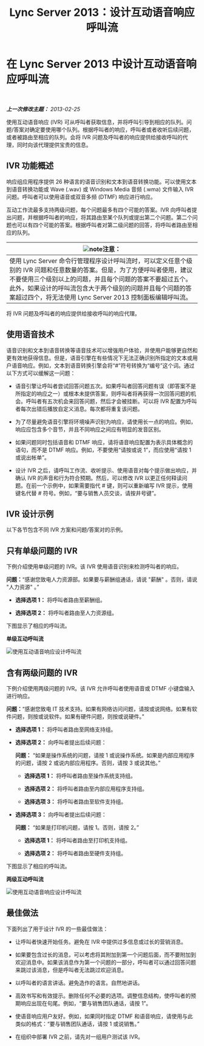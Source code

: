 ﻿---
title: Lync Server 2013：设计互动语音响应呼叫流
TOCTitle: 设计互动语音响应呼叫流
ms:assetid: f3477f0a-3ad5-4b13-a73c-046aa451db19
ms:mtpsurl: https://technet.microsoft.com/zh-cn/library/Gg413020(v=OCS.15)
ms:contentKeyID: 49314720
ms.date: 05/19/2016
mtps_version: v=OCS.15
ms.translationtype: HT
---

# 在 Lync Server 2013 中设计互动语音响应呼叫流

 

_**上一次修改主题：** 2013-02-25_

使用互动语音响应 (IVR) 可从呼叫者获取信息，并将呼叫引导到相应的队列。问题/答案对确定要使用哪个队列。根据呼叫者的响应，呼叫者或者收听后续问题，或者被路由至相应的队列。会将 IVR 问题及呼叫者的响应提供给接收呼叫的代理，同时向该代理提供宝贵的信息。

## IVR 功能概述

响应组应用程序提供 26 种语言的语音识别和文本到语音转换功能。可以使用文本到语音转换功能或 Wave (.wav) 或 Windows Media 音频 (.wma) 文件输入 IVR 问题。呼叫者可以使用语音或双音多频 (DTMF) 响应进行响应。

互动工作流最多支持两级问题，每个问题最多有四个可能的答案。IVR 向呼叫者提出问题，并根据呼叫者的响应，将其路由至某个队列或提出第二个问题。第二个问题也可以有四个可能的答案。根据呼叫者对第二级问题的回答，将呼叫者路由至相应的队列。

<table>
<thead>
<tr class="header">
<th><img src="images/Dn783119.note(OCS.15).gif" title="note" alt="note" />注意：</th>
</tr>
</thead>
<tbody>
<tr class="odd">
<td>使用 Lync Server 命令行管理程序设计呼叫流时，可以定义任意个级别的 IVR 问题和任意数量的答案。但是，为了方便呼叫者使用，建议不要使用三个级别以上的问题，并且每个问题的答案不要超过五个。此外，如果设计的呼叫流包含大于两个级别的问题并且每个问题的答案超过四个，将无法使用 Lync Server 2013 控制面板编辑呼叫流。</td>
</tr>
</tbody>
</table>


将 IVR 问题及呼叫者的响应提供给接收呼叫的响应代理。

## 使用语音技术

语音识别和文本到语音转换等语音技术可以增强用户体验，并使用户能够更自然和更有效地获得信息。但是，语音引擎在有些情况下无法正确识别所指定的文本或用户语音响应。例如，文本到语音转换引擎会将“\#”符号转换为“编号”这个词。通过以下方式可以缓解这一问题：

  - 语音引擎让呼叫者尝试回答问题五次。如果呼叫者回答问题有误（即答案不是所指定的响应之一）或根本未提供答案，则呼叫者将再获得一次回答问题的机会。呼叫者有五次机会来回答问题，然后才会被挂断。可以将 IVR 配置为呼叫者每次出错后播放自定义消息。每次都将重复该问题。

  - 为了尽量避免语音引擎将环境噪声识别为响应，请使用长一点的响应。例如，响应应包含多个音节，并且不同响应之间应有明显的发音区别。

  - 如果问题同时包括语音和 DTMF 响应，请将语音响应配置为表示具体概念的语句，而不是 DTMF 响应。例如，不要使用“请按或说 1”，而应使用“请按 1 或说出帐单”。

  - 设计 IVR 之后，请呼叫工作流、收听提示、使用语音对每个提示做出响应，并确认 IVR 的声音和行为符合预期。然后，可以修改 IVR 以更正任何释读问题。在前一个示例中，如果需要指代 \# 键，则可以重新编写 IVR 提示，使用键名代替 \# 符号。例如，“要与销售人员交谈，请按井号键”。

## IVR 设计示例

以下各节包含不同 IVR 方案和问题/答案对的示例。

## 只有单级问题的 IVR

下例介绍使用单级问题的 IVR。该 IVR 使用语音识别来检测呼叫者的响应。

**问题：**“感谢您致电人力资源部。如果要与薪酬组通话，请说 "薪酬" 。否则，请说 "人力资源" 。”

  - **选择选项 1：** 将呼叫者路由至薪酬组。

  - **选择选项 2：** 将呼叫者路由至人力资源组。

下图显示了相应的呼叫流。

**单级互动呼叫流**

![使用互动语音响应设计呼叫流](images/Gg413020.4820a9f7-b5b0-4831-b972-baae0c015ec1(OCS.15).jpg "使用互动语音响应设计呼叫流")

## 含有两级问题的 IVR

下例介绍使用两级问题的 IVR。该 IVR 允许呼叫者使用语音或 DTMF 小键盘输入进行响应。

**问题：**“感谢您致电 IT 技术支持。如果有网络访问问题，请按或说网络。如果有软件问题，则按或说软件。如果有硬件问题，则按或说硬件。”

  - **选择选项 1：** 将呼叫者路由至网络支持组。

  - **选择选项 2：** 向呼叫者提出后续问题：
    
    **问题：** “如果是操作系统的问题，请按 1 或说操作系统。如果是内部应用程序的问题，请按 2 或说内部应用程序。否则，请按 3 或说其他。”
    
      - **选择选项 1：** 将呼叫者路由至操作系统支持组。
    
      - **选择选项 2：** 将呼叫者路由至内部应用程序支持组。
    
      - **选择选项 3：** 将呼叫者路由至软件支持组。

  - **选择选项 3：** 向呼叫者提出后续问题：
    
    **问题：** “如果是打印机问题，请按 1。否则，请按 2。”
    
      - **选择选项 1：** 将呼叫者路由至打印机支持组。
    
      - **选择选项 2：** 将呼叫者路由至硬件支持组。

下图显示了相应的呼叫流。

**两级互动呼叫流**

![使用互动语音响应设计呼叫流](images/Gg413020.a5b62083-312d-4419-898b-d1a225a5379f(OCS.15).jpg "使用互动语音响应设计呼叫流")

## 最佳做法

下面列出了用于设计 IVR 的一些最佳做法：

  - 让呼叫者快速开始任务。避免在 IVR 中提供过多信息或过长的营销消息。

  - 如果要包含过长的消息，可以考虑将其附加到第一个问题后面，而不要附加到欢迎消息中。如果该消息作为第一个问题的一部分，呼叫者可以通过回答问题来跳过该消息，但是呼叫者无法跳过欢迎消息。

  - 以呼叫者的语言讲话。避免造作的语言。自然地讲话。

  - 高效书写和有效提示。删除任何不必要的选项。调整信息结构，使呼叫者的预期响应出现在句尾。例如，“要与销售团队通话，请按 1”。

  - 使语音响应用户友好。例如，如果同时指定 DTMF 和语音响应，请使用与此类似的格式：“要与销售团队通话，请按 1 或说销售。”

  - 在组织中部署 IVR 之前，请先对一组用户测试该 IVR。


